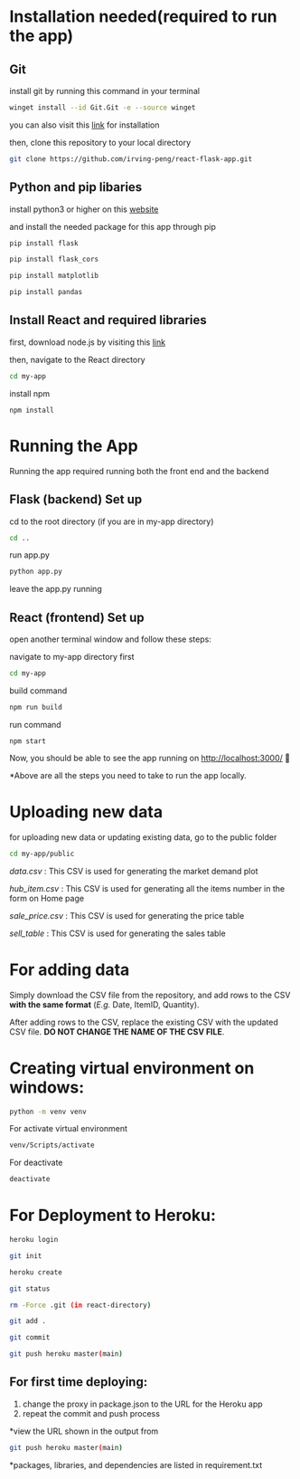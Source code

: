 # Installation needed(required to run the app)
## Git

install git by running this command in your terminal 
```bash
winget install --id Git.Git -e --source winget
```
you can also visit this [link](https://git-scm.com/download/win) for installation

then, clone this repository to your local directory 
```bash
git clone https://github.com/irving-peng/react-flask-app.git
```
## Python and pip libaries
install python3 or higher on this [website](https://www.python.org/downloads/windows/)

and install the needed package for this app through pip

```bash
pip install flask
```
```bash
pip install flask_cors
```
```bash
pip install matplotlib
```
```bash
pip install pandas
```
## Install React and required libraries
first, download node.js by visiting this [link](https://nodejs.org/en/)

then, navigate to the React directory
```bash
cd my-app
```
install npm
```
npm install
```
# Running the App
Running the app required running both the front end and the backend
## Flask (backend) Set up
cd to the root directory (if you are in my-app directory)
```bash
cd ..
```
run app.py 
```bash
python app.py
```
leave the app.py running
## React (frontend) Set up
open another terminal window and follow these steps:

navigate to my-app directory first
```bash
cd my-app
```

build command

```bash
npm run build
```

run command

```
npm start
```
Now, you should be able to see the app running on [http://localhost:3000/](http://localhost:3000/) 🎉

*Above are all the steps you need to take to run the app locally. 
# Uploading new data
for uploading new data or updating existing data, go to the public folder
```bash
cd my-app/public
```
*data.csv* : This CSV is used for generating the market demand plot

*hub_item.csv* : This CSV is used for generating all the items number in the form on Home page

*sale_price.csv* : This CSV is used for generating the price table

*sell_table* : This CSV is used for generating the sales table

# For adding data
Simply download the CSV file from the repository, and add rows to the CSV **with the same format** (*E.g.* Date, ItemID, Quantity).

After adding rows to the CSV, replace the existing CSV with the updated CSV file. **DO NOT CHANGE THE NAME OF THE CSV FILE**.

# Creating virtual environment on windows:
```bash
python -m venv venv
```
For activate virtual environment
```bash
venv/Scripts/activate
```
For deactivate
```bash
deactivate
```

# For Deployment to Heroku:
 ```bash
 heroku login
 ```
```bash
git init
```
```bash
heroku create
```
```bash
git status
```
```bash
rm -Force .git (in react-directory)
```
```bash
git add .
```
```bash
git commit
```
```bash
git push heroku master(main)
```

## For first time deploying:   
1. change the proxy in package.json to the URL for the Heroku app
2. repeat the commit and push process


*view the URL shown in the output from
```bash
git push heroku master(main)
```
*packages, libraries, and dependencies are listed in requirement.txt
